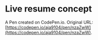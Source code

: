 # Live resume concept

A Pen created on CodePen.io. Original URL: [https://codepen.io/aja9104/pen/nzaZwW](https://codepen.io/aja9104/pen/nzaZwW).

